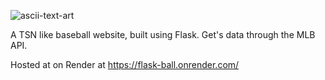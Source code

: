 ![ascii-text-art](https://github.com/michael-spencer31/flask-ball/assets/32441294/7a6a5ed2-3d3e-4539-8e46-3a6354f0d49d)

A TSN like baseball website, built using Flask. Get's data through the MLB API.

Hosted at on Render at https://flask-ball.onrender.com/
